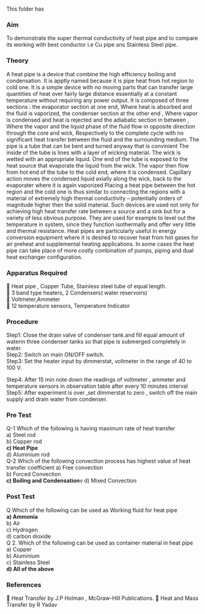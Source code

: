 This folder has 
### Aim
To demonstrate the super thermal conductivity of heat pipe and to compare its working with best conductor i.e Cu pipe ans Stainless Steel pipe.
### Theory
A heat pipe is a device that combine the high efficiency boiling and condensation. It is apptly named because it is pipe heat from hot region to cold one. It is a simple device with no moving parts that can transfer large quantities of heat over fairly large distance essentially at a constant temperature without requiring any power output. It is composed of three sections : the evaporator section at one end, Where heat is absorbed and the fluid is vaporized, the condenser section at the other end , Where vapor is condensed and heat is rejected and the adiabatic section in between , Where the vapor and the liquid phase of the fluid flow in opposite direction through the core and wick, Respectively to the complete cycle with no significant heat transfer between the fluid and the surrounding medium. The pipe is a tube that can be bent and turned anyway that is convinient 
The inside of the tube is lines with a layer of wicking material. The wick is wetted with an appropriate liquid. One end of the tube is exposed to the heat source that evaporate the liquid from the wick. The vapor then flow from hot end of the tube to the cold end, where it is condensed. Capillary action moves the condensed liquid axially along the wick, back to the evaporater where it is again vaporized
Placing a heat pipe between the hot region and the cold one is thus similar to connecting the regions with a material of extremely high thermal conductivity – potentially orders of magnitude higher then the solid material. Such devices are used not only for achieving high heat transfer rate between a source and a sink but for a variety of less obvious purpose. They are used for example to level out the temperature in system, since they function isothermally and offer very little and thermal resistance. Heat pipes are particularly useful in energy conversion equipment where it is desired to recover heat from hot gases for air preheat and supplemental heating applications. In some cases the heat pipe can take place of more costly combination of pumps, piping and dual heat exchanger configuration. 
### Apparatus Required
	Heat pipe , Copper Tube, Stainless steel tube of equal length.<br>
	3 band type heaters, 2 Condensers( water reservoirs)<br>
	Voltmeter,Ammeter<br>
	12 temperature sensors, Temperature Indicator<br>
### Procedure
Step1: Close the drain valve of condenser tank.and fill equal amount of waterin three condenser tanks so that pipe is submerged completely in water.<br>
Step2: Switch on main ON/OFF switch.<br>
Step3: Set the heater input by dimmerstat, voltmeter in the range of 40 to 100 V.<br>

Step4: After 15 min note down the readings of voltmeter , ammeter and temperature sensors in observation table after every 10 minutes interval <br>
Step5: After experiment is over ,set dimmerstat to zero , switch off the main supply and drain water from condenser.<br>

### Pre Test
Q-1 Which of the following is having maximum rate of heat transfer<br>
a)	Steel rod<br>
b)	Copper rod<br>
<b>c)	Heat Pipe</b><br>
d)	Aluminium rod
<br>
Q-2 Which of the following convection process has highest value of heat transfer coefficient
a) Free convection<br>
b) Forced Convection<br>
<b>c) Boiling and Condensation</b>v
d) Mixed Convection
<br>
### Post Test<br>
Q Which of the following can be used as Working fluid for heat pipe <br>
<b>a) Ammonia</b><br>
b) Air<br>
c) Hydrogen<br>
d) carbon dioxide
<br>
Q 2. Which of the following can be used as container material in heat pipe
a) Copper<br>
b) Aluminium<br>
c) Stainless Steel<br>
<b>d) All of the above</b>
<br>

### References
	Heat Transfer by J.P Holman , McGraw-Hill Publications.
	Heat and Mass Transfer by  R Yadav

